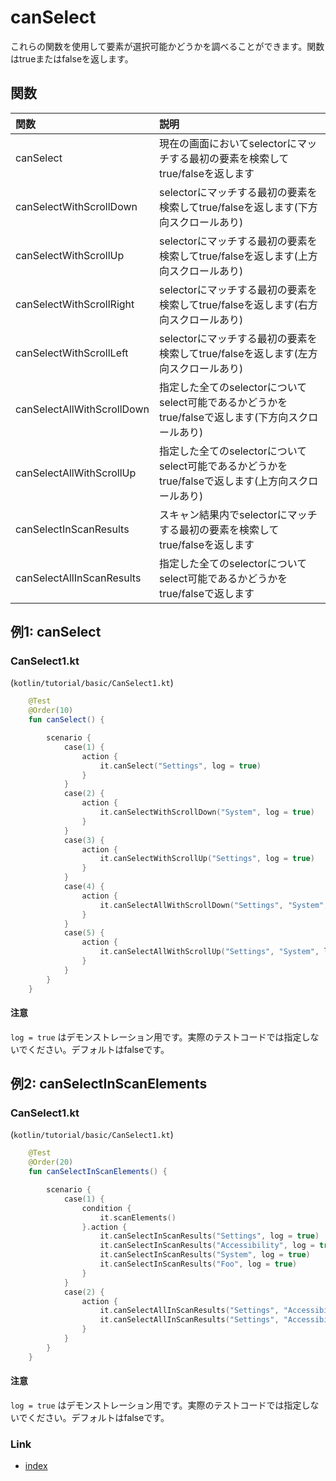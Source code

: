 # canSelect

これらの関数を使用して要素が選択可能かどうかを調べることができます。関数はtrueまたはfalseを返します。

## 関数

| 関数                         | 説明                                                             |
|:---------------------------|:---------------------------------------------------------------|
| canSelect                  | 現在の画面においてselectorにマッチする最初の要素を検索してtrue/falseを返します               |
| canSelectWithScrollDown    | selectorにマッチする最初の要素を検索してtrue/falseを返します(下方向スクロールあり)            |
| canSelectWithScrollUp      | selectorにマッチする最初の要素を検索してtrue/falseを返します(上方向スクロールあり)            |
| canSelectWithScrollRight   | selectorにマッチする最初の要素を検索してtrue/falseを返します(右方向スクロールあり)            |
| canSelectWithScrollLeft    | selectorにマッチする最初の要素を検索してtrue/falseを返します(左方向スクロールあり)            |
| canSelectAllWithScrollDown | 指定した全てのselectorについてselect可能であるかどうかをtrue/falseで返します(下方向スクロールあり) |
| canSelectAllWithScrollUp   | 指定した全てのselectorについてselect可能であるかどうかをtrue/falseで返します(上方向スクロールあり) |
| canSelectInScanResults     | スキャン結果内でselectorにマッチする最初の要素を検索してtrue/falseを返します                |
| canSelectAllInScanResults  | 指定した全てのselectorについてselect可能であるかどうかをtrue/falseで返します             |

## 例1: canSelect

### CanSelect1.kt

(`kotlin/tutorial/basic/CanSelect1.kt`)

```kotlin
    @Test
    @Order(10)
    fun canSelect() {

        scenario {
            case(1) {
                action {
                    it.canSelect("Settings", log = true)
                }
            }
            case(2) {
                action {
                    it.canSelectWithScrollDown("System", log = true)
                }
            }
            case(3) {
                action {
                    it.canSelectWithScrollUp("Settings", log = true)
                }
            }
            case(4) {
                action {
                    it.canSelectAllWithScrollDown("Settings", "System", log = true)
                }
            }
            case(5) {
                action {
                    it.canSelectAllWithScrollUp("Settings", "System", log = true)
                }
            }
        }
    }
```

#### 注意

`log = true` はデモンストレーション用です。実際のテストコードでは指定しないでください。デフォルトはfalseです。

## 例2: canSelectInScanElements

### CanSelect1.kt

(`kotlin/tutorial/basic/CanSelect1.kt`)

```kotlin
    @Test
    @Order(20)
    fun canSelectInScanElements() {

        scenario {
            case(1) {
                condition {
                    it.scanElements()
                }.action {
                    it.canSelectInScanResults("Settings", log = true)
                    it.canSelectInScanResults("Accessibility", log = true)
                    it.canSelectInScanResults("System", log = true)
                    it.canSelectInScanResults("Foo", log = true)
                }
            }
            case(2) {
                action {
                    it.canSelectAllInScanResults("Settings", "Accessibility", "System", log = true)
                    it.canSelectAllInScanResults("Settings", "Accessibility", "Foo", log = true)
                }
            }
        }
    }
```

#### 注意

`log = true` はデモンストレーション用です。実際のテストコードでは指定しないでください。デフォルトはfalseです。

### Link

- [index](../../../index_ja.md)

